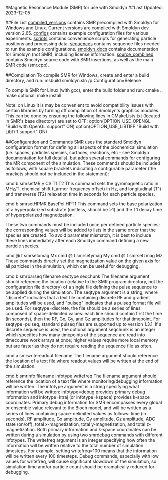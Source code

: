 #Magnetic Resonance Module (SMR) for use with Smoldyn
##Last Updated: 2023-12-05

##File List
[compiled_versions](compiled_versions) contains SMR precompiled with Smoldyn for Windows and Linux. Current versions are compiled with Smoldyn dev version 2.65.
[configs](configs) contains example configuration files for various experiments.
[scripts](scripts) contains convenience scripts for generating particle positions and processing data.
[sequences](sequences) contains sequence files needed to run the example configurations.
[smoldyn_docs](smoldyn_docs) contains documentation for Smoldyn (not SMR), including license information.
[source_combined](source_combined) contains Smoldyn source code with SMR insertions, as well as the main SMR code (smr.cpp).

##Compilation
To compile SMR for Windows, create and enter a build directory, and run:
	msbuild smoldyn.sln /p:Configuration=Release

To compile SMR for Linux (with gcc), enter the build folder and run:
	cmake ..
	make
	optional: make install

Note: on Linux it is may be convenient to avoid compatibility issues with certain libraries by turning off compilation of Smoldyn's graphics modules. This can be done by ensuring the following lines in CMakeLists.txt (located in SMR's base directory) are set to OFF:
	option(OPTION_USE_OPENGL "Build with OpenGL support" ON)
	option(OPTION_USE_LIBTIFF "Build with LibTiff support" ON)
		
##Configuration and Commands
SMR uses the standard Smoldyn configuration format for defining all aspects of the biochemical simulation (i.e. spaces, particles species, surfaces, reactions, etc - see Smoldyn documentation for full details), but adds several commands for configuring the MR component of the simulation. These commands should be included as follows, with square brackets indicating a configurable parameter (the brackets should not be included in the statement):
	
cmd b smrsetMR γ CS T1 T2
	This command sets the gyromagnetic ratio in MHz/T, chemical shift (Larmor frequency offset) in Hz, and longitudinal (T1) and transverse (T2) relaxation time in seconds for each particle species.

cmd b smrsetHPMR BasePol HPT1
	This command sets the base polarization of a hyperpolarized substrate (unitless, should be >1) and the T1 decay time of hyperpolarized magnetization.
	
These two commands must be included once per defined particle species; the corresponding values will be added to lists in the same order that the species are created. To avoid parameter mismatch, it is best to include these lines immediately after each Smoldyn command defining a new particle species.
	
cmd \@ t smrsetxmag Mx
cmd \@ t smrsetymag My
cmd \@ t smrsetzmag Mz
	These commands directly set the magnetization value on the given axis for all particles in the simulation, which can be useful for debugging.
	
cmd b smrparseq filename seqtype seqchunk
	The filename argument should reference the location (relative to the SMR program directory, not the configuration file directory) of a single file defining the pulse sequence to be applied during the simulation. The seqtype argument is a string, where "discrete" indicates that a text file containing discrete RF and gradient amplitudes will be used, and "pulseq" indicates that a pulseq format file will be used. For seqtype=discrete, the file should be a series of lines composed of space-delimited values: each line should contain first the time (in seconds), then the RF, Gx, Gy, and Gz amplitudes for that timepoint. For seqtype=pulseq, standard pulseq files are supported up to version 1.3.1. If a discrete sequence is used, the optional argument seqchunk is an integer which specifies how many timepoints of the sequence are read into timecourse work arrays at once; higher values require more local memory but are faster as they do not require reading the sequence file as often.
	
cmd a smrwritereadout filename
	The filename argument should reference the location of a text file where readout values will be written at the end of the simulation.
	
cmd b smrinfo filename infotype writefreq
	The filename argument should reference the location of a text file where monitoring/debugging information will be written. The infotype argument is a string specifying what information will be written: infotype=debug provides primary debug information and infotype=ktraj (or infotype=kspace) provides k-space coordinates. Primary debug information for SMR encompasses every global or ensemble value relevant to the Bloch model, and will be written as a series of lines containing space-delimited values as follows: time (in seconds), RF amplitude, Gx amplitude, Gy amplitude, Gz amplitude, ADC state (on/off), total x-magnetization, total y-magnetization, and total z-magnetization. Both primary information and k-space coordinates can be written during a simulation by using two smrdebug commands with different infotypes. The writefreq argument is an integer specifying how often the information will be written relative to the total number of simulation timesteps. For example, setting writefreq=100 means that the information will be written every 100 timesteps. Debug commands, especially with low values for writefreq, will cause significant slowdown of the simulation, so simulation time and/or particle count should be dramatically reduced for debugging.